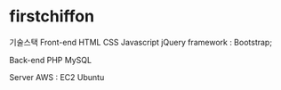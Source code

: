 # firstchiffon
기술스택
Front-end
HTML
CSS
Javascript
jQuery
framework : Bootstrap;

Back-end
PHP
MySQL

Server
AWS : EC2
Ubuntu
